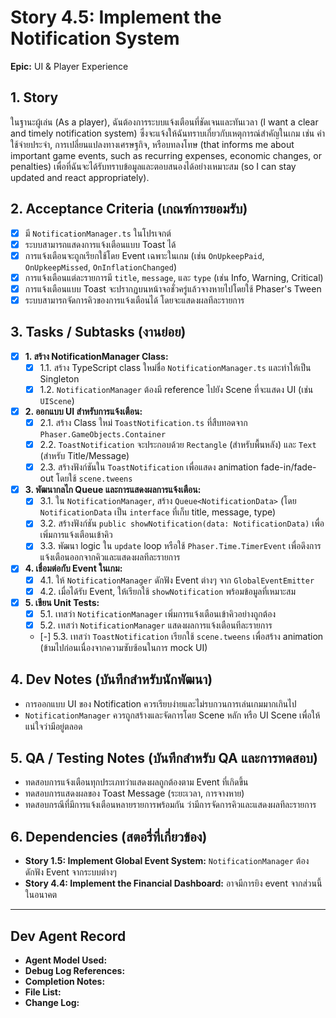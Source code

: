 # Story 4.5: Implement the Notification System

**Epic:** UI & Player Experience

## 1. Story
ในฐานะผู้เล่น (As a player), ฉันต้องการระบบแจ้งเตือนที่ชัดเจนและทันเวลา (I want a clear and timely notification system) ซึ่งจะแจ้งให้ฉันทราบเกี่ยวกับเหตุการณ์สำคัญในเกม เช่น ค่าใช้จ่ายประจำ, การเปลี่ยนแปลงทางเศรษฐกิจ, หรือบทลงโทษ (that informs me about important game events, such as recurring expenses, economic changes, or penalties) เพื่อที่ฉันจะได้รับทราบข้อมูลและตอบสนองได้อย่างเหมาะสม (so I can stay updated and react appropriately).

## 2. Acceptance Criteria (เกณฑ์การยอมรับ)
- [x] มี `NotificationManager.ts` ในโปรเจกต์
- [x] ระบบสามารถแสดงการแจ้งเตือนแบบ Toast ได้
- [x] การแจ้งเตือนจะถูกเรียกใช้โดย Event เฉพาะในเกม (เช่น `OnUpkeepPaid`, `OnUpkeepMissed`, `OnInflationChanged`)
- [x] การแจ้งเตือนแต่ละรายการมี `title`, `message`, และ `type` (เช่น Info, Warning, Critical)
- [x] การแจ้งเตือนแบบ Toast จะปรากฏบนหน้าจอชั่วครู่แล้วจางหายไปโดยใช้ Phaser's Tween
- [x] ระบบสามารถจัดการคิวของการแจ้งเตือนได้ โดยจะแสดงผลทีละรายการ

## 3. Tasks / Subtasks (งานย่อย)
- [x] **1. สร้าง NotificationManager Class:**
  - [x] 1.1. สร้าง TypeScript class ใหม่ชื่อ `NotificationManager.ts` และทำให้เป็น Singleton
  - [x] 1.2. `NotificationManager` ต้องมี reference ไปยัง Scene ที่จะแสดง UI (เช่น `UIScene`)

- [x] **2. ออกแบบ UI สำหรับการแจ้งเตือน:**
  - [x] 2.1. สร้าง Class ใหม่ `ToastNotification.ts` ที่สืบทอดจาก `Phaser.GameObjects.Container`
  - [x] 2.2. `ToastNotification` จะประกอบด้วย `Rectangle` (สำหรับพื้นหลัง) และ `Text` (สำหรับ Title/Message)
  - [x] 2.3. สร้างฟังก์ชันใน `ToastNotification` เพื่อแสดง animation fade-in/fade-out โดยใช้ `scene.tweens`

- [x] **3. พัฒนากลไก Queue และการแสดงผลการแจ้งเตือน:**
  - [x] 3.1. ใน `NotificationManager`, สร้าง `Queue<NotificationData>` (โดย `NotificationData` เป็น `interface` ที่เก็บ title, message, type)
  - [x] 3.2. สร้างฟังก์ชัน `public showNotification(data: NotificationData)` เพื่อเพิ่มการแจ้งเตือนเข้าคิว
  - [x] 3.3. พัฒนา logic ใน `update` loop หรือใช้ `Phaser.Time.TimerEvent` เพื่อดึงการแจ้งเตือนออกจากคิวและแสดงผลทีละรายการ

- [x] **4. เชื่อมต่อกับ Event ในเกม:**
  - [x] 4.1. ให้ `NotificationManager` ดักฟัง Event ต่างๆ จาก `GlobalEventEmitter`
  - [x] 4.2. เมื่อได้รับ Event, ให้เรียกใช้ `showNotification` พร้อมข้อมูลที่เหมาะสม

- [x] **5. เขียน Unit Tests:**
  - [x] 5.1. เทสว่า `NotificationManager` เพิ่มการแจ้งเตือนเข้าคิวอย่างถูกต้อง
  - [x] 5.2. เทสว่า `NotificationManager` แสดงผลการแจ้งเตือนทีละรายการ
  - [-] 5.3. เทสว่า `ToastNotification` เรียกใช้ `scene.tweens` เพื่อสร้าง animation (ข้ามไปก่อนเนื่องจากความซับซ้อนในการ mock UI)

## 4. Dev Notes (บันทึกสำหรับนักพัฒนา)
- การออกแบบ UI ของ Notification ควรเรียบง่ายและไม่รบกวนการเล่นเกมมากเกินไป
- `NotificationManager` ควรถูกสร้างและจัดการโดย Scene หลัก หรือ UI Scene เพื่อให้แน่ใจว่ามีอยู่ตลอด

## 5. QA / Testing Notes (บันทึกสำหรับ QA และการทดสอบ)
- ทดสอบการแจ้งเตือนทุกประเภทว่าแสดงผลถูกต้องตาม Event ที่เกิดขึ้น
- ทดสอบการแสดงผลของ Toast Message (ระยะเวลา, การจางหาย)
- ทดสอบกรณีที่มีการแจ้งเตือนหลายรายการพร้อมกัน ว่ามีการจัดการคิวและแสดงผลทีละรายการ

## 6. Dependencies (สตอรี่ที่เกี่ยวข้อง)
- **Story 1.5: Implement Global Event System:** `NotificationManager` ต้องดักฟัง Event จากระบบต่างๆ
- **Story 4.4: Implement the Financial Dashboard:** อาจมีการยิง event จากส่วนนี้ในอนาคต

---
## Dev Agent Record
- **Agent Model Used:**
- **Debug Log References:**
- **Completion Notes:**
- **File List:**
- **Change Log:**
